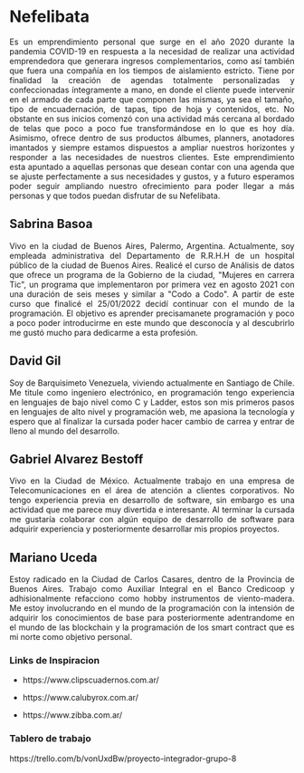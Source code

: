 <h1>Nefelibata</h1>
<p style="text-align: justify">Es un emprendimiento personal que surge en el año 2020 durante la pandemia COVID-19 en respuesta a la necesidad de realizar una actividad emprendedora que generara ingresos complementarios, como así también que fuera una compañía en los tiempos de aislamiento estricto.
Tiene por finalidad la creación de agendas totalmente personalizadas y confeccionadas íntegramente a mano, en donde el cliente puede intervenir en el armado de cada parte que componen las mismas, ya sea el tamaño, tipo de encuadernación, de tapas, tipo de hoja y contenidos, etc. No obstante en sus inicios comenzó con una actividad más cercana al bordado de telas que poco a poco fue transformándose en lo que es hoy día.
Asimismo, ofrece dentro de sus productos álbumes, planners, anotadores imantados y siempre estamos dispuestos a ampliar nuestros horizontes y responder a las necesidades de nuestros clientes.
Este emprendimiento esta apuntado a aquellas personas que desean contar con una agenda que se ajuste perfectamente a sus necesidades y gustos, y a futuro esperamos poder seguir ampliando nuestro ofrecimiento para poder llegar a más personas y que todos puedan disfrutar de su Nefelibata.</p>


<h2>Sabrina Basoa</h2>
<p style="text-align: justify">Vivo en la ciudad de Buenos Aires, Palermo, Argentina.
Actualmente, soy empleada administrativa del Departamento de R.R.H.H de un hospital público de la ciudad de Buenos Aires.
Realicé el curso de Análisis de datos que ofrece un programa de la Gobierno de la ciudad, "Mujeres en carrera Tic", un programa que implementaron por primera vez en agosto 2021 con una duración de seis meses y similar a "Codo a Codo". A partir de este curso que finalicé el 25/01/2022 decidí continuar con el mundo de la programación.
El objetivo es aprender precisamanete programación y poco a poco poder introducirme en este mundo que desconocía y al descubrirlo me gustó mucho para dedicarme a esta profesión.</p>

<h2>David Gil</h2>
<p style="text-align: justify">Soy de Barquisimeto Venezuela, viviendo actualmente en Santiago de Chile.
Me titule como ingeniero electrónico, en programación tengo experiencia en lenguajes de bajo nivel como C y Ladder, estos son mis primeros pasos en lenguajes de alto nivel y programación web, me apasiona la tecnología y espero que al finalizar la cursada poder hacer cambio de carrea y entrar de lleno al mundo del desarrollo.
</p>

<h2>Gabriel Alvarez Bestoff</h2>
<p style="text-align: justify">Vivo en la Ciudad de México. Actualmente trabajo en una empresa de Telecomunicaciones en el área de atención a clientes corporativos. No tengo experiencia previa en desarrollo de software, sin embargo es una actividad que me parece muy divertida e interesante. Al terminar la cursada me gustaría colaborar con algún equipo de desarrollo de software para adquirir experiencia y posteriormente desarrollar mis propios proyectos.</p>

<h2>Mariano Uceda</h2>
<p style="text-align: justify"> Estoy radicado en la Ciudad de Carlos Casares, dentro de la Provincia de Buenos Aires.
Trabajo como Auxiliar Integral en el Banco Credicoop y adhisionalmente refacciono como hobby instrumentos de viento-madera. 
Me estoy involucrando en el mundo de la programación con la intensión de adquirir los conocimientos de base para posteriormente adentrandome en el mundo de las blockchain y la programación de los smart contract que es mi norte como objetivo personal.</p>

<h3>Links de Inspiracion</h3>
<ul>
<li><p>https://www.clipscuadernos.com.ar/</p></li>
<li><p>https://www.calubyrox.com.ar/</p></li>
<li><p>https://www.zibba.com.ar/</p></li>
</ul>

<h3>Tablero de trabajo</h3>
<p>https://trello.com/b/vonUxdBw/proyecto-integrador-grupo-8</p>
